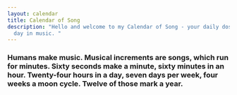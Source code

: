 ```yaml
---
layout: calendar
title: Calendar of Song
description: "Hello and welcome to my Calendar of Song - your daily dose of this
  day in music. "
---
```

### Humans make music. Musical increments are songs, which run for minutes. Sixty seconds make a minute, sixty minutes in an hour. Twenty-four hours in a day, seven days per week, four weeks a moon cycle. Twelve of those mark a year.
